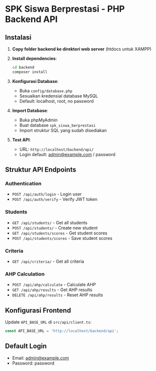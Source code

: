 
# SPK Siswa Berprestasi - PHP Backend API

## Instalasi

1. **Copy folder backend ke direktori web server** (htdocs untuk XAMPP)

2. **Install dependencies**:
   ```bash
   cd backend
   composer install
   ```

3. **Konfigurasi Database**:
   - Buka `config/database.php`
   - Sesuaikan kredensial database MySQL
   - Default: localhost, root, no password

4. **Import Database**:
   - Buka phpMyAdmin
   - Buat database `spk_siswa_berprestasi`
   - Import struktur SQL yang sudah disediakan

5. **Test API**:
   - URL: `http://localhost/backend/api/`
   - Login default: admin@example.com / password

## Struktur API Endpoints

### Authentication
- `POST /api/auth/login` - Login user
- `POST /api/auth/verify` - Verify JWT token

### Students
- `GET /api/students/` - Get all students
- `POST /api/students/` - Create new student
- `GET /api/students/scores` - Get student scores
- `POST /api/students/scores` - Save student scores

### Criteria
- `GET /api/criteria/` - Get all criteria

### AHP Calculation
- `POST /api/ahp/calculate` - Calculate AHP
- `GET /api/ahp/results` - Get AHP results
- `DELETE /api/ahp/results` - Reset AHP results

## Konfigurasi Frontend

Update `API_BASE_URL` di `src/api/client.ts`:
```javascript
const API_BASE_URL = 'http://localhost/backend/api';
```

## Default Login
- Email: admin@example.com
- Password: password
